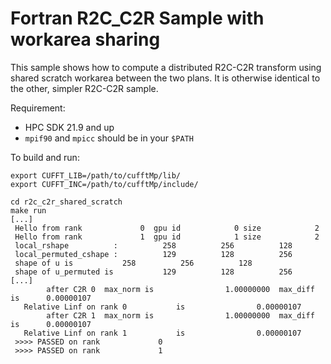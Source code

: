 # Fortran R2C_C2R Sample with workarea sharing

This sample shows how to compute a distributed R2C-C2R transform using shared scratch workarea between the two plans.
It is otherwise identical to the other, simpler R2C-C2R sample.

Requirement:
- HPC SDK 21.9 and up
- `mpif90` and `mpicc` should be in your `$PATH`

To build and run:
```
export CUFFT_LIB=/path/to/cufftMp/lib/
export CUFFT_INC=/path/to/cufftMp/include/

cd r2c_c2r_shared_scratch
make run
[...]
 Hello from rank             0  gpu id            0 size            2
 Hello from rank             1  gpu id            1 size            2
 local_rshape          :          258          256          128
 local_permuted_cshape :          129          128          256
 shape of u is           258          256          128
 shape of u_permuted is           129          128          256
[...]
        after C2R 0  max_norm is                1.00000000  max_diff is      0.00000107
   Relative Linf on rank 0           is                0.00000107
        after C2R 1  max_norm is                1.00000000  max_diff is      0.00000107
   Relative Linf on rank 1           is                0.00000107
 >>>> PASSED on rank             0
 >>>> PASSED on rank             1
```
